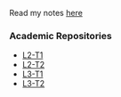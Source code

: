 Read my notes [here](https://github.com/fazledyn/notes)

### Academic Repositories
- [L2-T1](https://github.com/fazledyn/L2T1)
- [L2-T2](https://github.com/fazledyn/L2T2)
- [L3-T1](https://github.com/fazledyn/L3T1)
- [L3-T2](https://github.com/fazledyn/L3T2)
